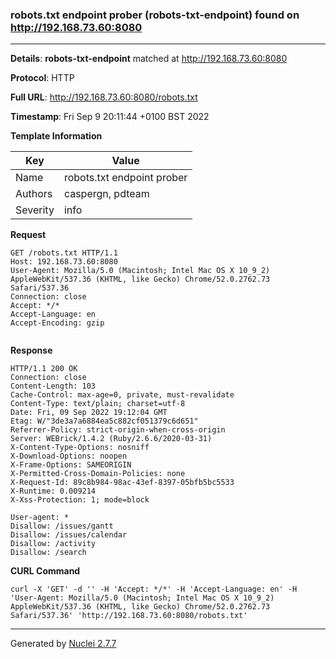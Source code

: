 ### robots.txt endpoint prober (robots-txt-endpoint) found on http://192.168.73.60:8080
---
**Details**: **robots-txt-endpoint**  matched at http://192.168.73.60:8080

**Protocol**: HTTP

**Full URL**: http://192.168.73.60:8080/robots.txt

**Timestamp**: Fri Sep 9 20:11:44 +0100 BST 2022

**Template Information**

| Key | Value |
|---|---|
| Name | robots.txt endpoint prober |
| Authors | caspergn, pdteam |
| Severity | info |

**Request**
```http
GET /robots.txt HTTP/1.1
Host: 192.168.73.60:8080
User-Agent: Mozilla/5.0 (Macintosh; Intel Mac OS X 10_9_2) AppleWebKit/537.36 (KHTML, like Gecko) Chrome/52.0.2762.73 Safari/537.36
Connection: close
Accept: */*
Accept-Language: en
Accept-Encoding: gzip


```

**Response**
```http
HTTP/1.1 200 OK 
Connection: close
Content-Length: 103
Cache-Control: max-age=0, private, must-revalidate
Content-Type: text/plain; charset=utf-8
Date: Fri, 09 Sep 2022 19:12:04 GMT
Etag: W/"3de3a7a6884ea5c882cf051379c6d651"
Referrer-Policy: strict-origin-when-cross-origin
Server: WEBrick/1.4.2 (Ruby/2.6.6/2020-03-31)
X-Content-Type-Options: nosniff
X-Download-Options: noopen
X-Frame-Options: SAMEORIGIN
X-Permitted-Cross-Domain-Policies: none
X-Request-Id: 89c8b984-98ac-43ef-8397-05bfb5bc5533
X-Runtime: 0.009214
X-Xss-Protection: 1; mode=block

User-agent: *
Disallow: /issues/gantt
Disallow: /issues/calendar
Disallow: /activity
Disallow: /search

```


**CURL Command**
```
curl -X 'GET' -d '' -H 'Accept: */*' -H 'Accept-Language: en' -H 'User-Agent: Mozilla/5.0 (Macintosh; Intel Mac OS X 10_9_2) AppleWebKit/537.36 (KHTML, like Gecko) Chrome/52.0.2762.73 Safari/537.36' 'http://192.168.73.60:8080/robots.txt'
```
---
Generated by [Nuclei 2.7.7](https://github.com/projectdiscovery/nuclei)